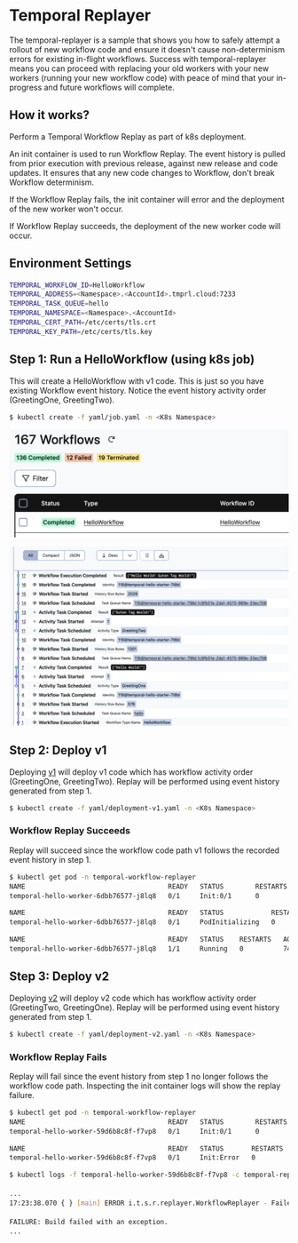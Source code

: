 # Temporal Replayer
The temporal-replayer is a sample that shows you how to safely attempt a rollout of new workflow code and ensure it doesn't cause non-determinism errors for existing in-flight workflows. Success with temporal-replayer means you can proceed with replacing your old workers with your new workers (running your new workflow code) with peace of mind that your in-progress and future workflows will complete.

## How it works?
Perform a Temporal Workflow Replay as part of k8s deployment.

An init container is used to run Workflow Replay. The event history is pulled from prior execution with previous release, against new release and code updates. It ensures that any new code changes to Workflow, don't break Workflow determinism. 

If the Workflow Replay fails, the init container will error and the deployment of the new worker won't occur.

If Workflow Replay succeeds, the deployment of the new worker code will occur.

## Environment Settings
```bash
TEMPORAL_WORKFLOW_ID=HelloWorkflow
TEMPORAL_ADDRESS=<Namespace>.<AccountId>.tmprl.cloud:7233
TEMPORAL_TASK_QUEUE=hello
TEMPORAL_NAMESPACE=<Namespace>.<AccountId>
TEMPORAL_CERT_PATH=/etc/certs/tls.crt
TEMPORAL_KEY_PATH=/etc/certs/tls.key
```

## Step 1: Run a HelloWorkflow (using k8s job)
This will create a HelloWorkflow with v1 code. This is just so you have existing Workflow event history. Notice the event history activity order (GreetingOne, GreetingTwo).

```bash
$ kubectl create -f yaml/job.yaml -n <K8s Namespace>
```

![Workflow](static/workflow.png)

![Event History](static/event_history.png)

## Step 2: Deploy v1
Deploying [v1](https://github.com/temporal-sa/temporal-replayer/blob/v1/src/main/java/io/temporal/samples/replay/Hello.java#L113) will deploy v1 code which has workflow activity order (GreetingOne, GreetingTwo). Replay will be performed using event history generated from step 1.

```bash
$ kubectl create -f yaml/deployment-v1.yaml -n <K8s Namespace>
```

### Workflow Replay Succeeds
Replay will succeed since the workflow code path v1 follows the recorded event history in step 1.

```bash
$ kubectl get pod -n temporal-workflow-replayer
NAME                                    READY   STATUS        RESTARTS   AGE
temporal-hello-worker-6dbb76577-j8lq8   0/1     Init:0/1      0          2s
```

```bash
NAME                                    READY   STATUS            RESTARTS   AGE
temporal-hello-worker-6dbb76577-j8lq8   0/1     PodInitializing   0          73s
```

```bash
NAME                                    READY   STATUS    RESTARTS   AGE
temporal-hello-worker-6dbb76577-j8lq8   1/1     Running   0          74s
```

## Step 3: Deploy v2
Deploying [v2](https://github.com/temporal-sa/temporal-replayer/blob/v2/src/main/java/io/temporal/samples/replay/Hello.java#L113) will deploy v2 code which has workflow activity order (GreetingTwo, GreetingOne). Replay will be performed using event history generated from step 1.

```bash
$ kubectl create -f yaml/deployment-v2.yaml -n <K8s Namespace>
```

### Workflow Replay Fails
Replay will fail since the event history from step 1 no longer follows the workflow code path. Inspecting the init container logs will show the replay failure.

```bash
$ kubectl get pod -n temporal-workflow-replayer
NAME                                    READY   STATUS        RESTARTS   AGE
temporal-hello-worker-59d6b8c8f-f7vp8   0/1     Init:0/1      0          3s
```

```bash
NAME                                    READY   STATUS       RESTARTS   AGE
temporal-hello-worker-59d6b8c8f-f7vp8   0/1     Init:Error   0          74s
```

```bash
$ kubectl logs -f temporal-hello-worker-59d6b8c8f-f7vp8 -c temporal-replayer -n temporal-workflow-replayer

...
17:23:38.070 { } [main] ERROR i.t.s.r.replayer.WorkflowReplayer - Failed to replay workflow HelloWorkflow

FAILURE: Build failed with an exception.
...
```


